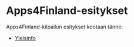 Apps4Finland-esitykset
======================
Apps4Finland-kilpailun esitykset kootaan tänne:

* [Yleisinfo](http://apps4finland.github.io/presentations/info/)
